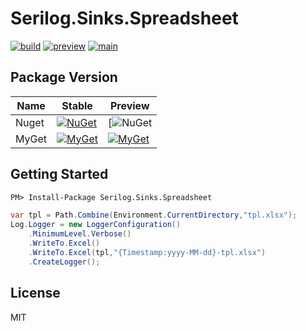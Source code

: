 # Serilog.Sinks.Spreadsheet

[![build](https://github.com/seayxu/serilog-sinks-spreadsheet/actions/workflows/build.yml/badge.svg?branch=dev)](https://github.com/seayxu/serilog-sinks-spreadsheet/actions/workflows/build.yml)
[![preview](https://github.com/seayxu/serilog-sinks-spreadsheet/actions/workflows/deploy.yml/badge.svg?branch=preview)](https://github.com/seayxu/serilog-sinks-spreadsheet/actions/workflows/deploy.yml)
[![main](https://github.com/seayxu/serilog-sinks-spreadsheet/actions/workflows/deploy.yml/badge.svg?branch=main)](https://github.com/seayxu/serilog-sinks-spreadsheet/actions/workflows/deploy.yml)

## Package Version

| Name | Stable | Preview |
|---|---|---|
| Nuget | [![NuGet](https://img.shields.io/nuget/v/Serilog.Sinks.Spreadsheet?style=flat-square)](https://www.nuget.org/packages/Serilog.Sinks.Spreadsheet) | [![NuGet](![NuGet](https://img.shields.io/nuget/vpre/Serilog.Sinks.Spreadsheet?style=flat-square)](https://www.nuget.org/packages/Serilog.Sinks.Spreadsheet)) |
| MyGet | [![MyGet](https://img.shields.io/myget/godsharp/v/Serilog.Sinks.Spreadsheet?style=flat-square&label=myget)](https://www.myget.org/feed/godsharp/package/nuget/Serilog.Sinks.Spreadsheet) | [![MyGet](https://img.shields.io/myget/godsharp/vpre/Serilog.Sinks.Spreadsheet?style=flat-square&label=myget)](https://www.myget.org/feed/godsharp/package/nuget/Serilog.Sinks.Spreadsheet) |

## Getting Started

  ```ps
  PM> Install-Package Serilog.Sinks.Spreadsheet
  ```

  ```csharp
  var tpl = Path.Combine(Environment.CurrentDirectory,"tpl.xlsx");
  Log.Logger = new LoggerConfiguration()
      .MinimumLevel.Verbose()
      .WriteTo.Excel()
      .WriteTo.Excel(tpl,"{Timestamp:yyyy-MM-dd}-tpl.xlsx")
      .CreateLogger();
  ```

## License

  MIT